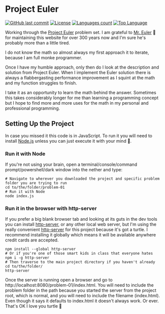 
# Project Euler

[![GitHub last commit](https://img.shields.io/github/last-commit/flapdragon/Project-Euler.svg)](https://github.com/flapdragon/project-euler/commits/master)
[![License](https://img.shields.io/github/license/flapdragon/project-euler.svg)](https://github.com/flapdragon/project-euler/blob/master/LICENSE)
[![Languages count](https://img.shields.io/github/languages/count/flapdragon/Project-Euler.svg)]()
[![Top Language](https://img.shields.io/github/languages/top/flapdragon/Project-Euler.svg)]()

Working through the [Project Euler](https://projecteuler.net/) problem set. I am grateful to [Mr. Euler](https://en.wikipedia.org/wiki/Leonhard_Euler) :mage: for maintaining this website for over 300 years now and I'm sure he's probably more than a little tired.

I do not know the math so almost always my first approach it to iterate, because I am full monke programmer.

Once I have my humble approach, only then do I look at the description and solution from Project Euler. When I implement the Euler solution there is always a flabbergasting performance improvement as I squint at the math and my function struggles to finish.

I take it as an opportunity to learn the math behind the answer. Sometimes this takes considerably longer for me than learning a programming concept but I hope to find more and more uses for the math in my personal and professional programming.

## Setting Up the Project

In case you missed it this code is in JavaScript. To run it you will need to install [Node.js](https://nodejs.org/en/) unless you can just execute it with your mind :brain:.

### Run it with Node
If you're not using your brain, open a terminal/console/command prompt/powershell/dark window into the nether and type:

```
# Navigate to wherever you downloaded the project and specific problem folder you are trying to run
cd to/the/folder/problem-01
# Run it with Node
node index.js
```

### Run it in the browser with http-server
If you prefer a big blank browser tab and looking at its guts in the dev tools you can install [http-server](https://www.npmjs.com/package/http-server), or any other local web server, but I'm using the really convenient [http-server](https://raw.githubusercontent.com/http-party/http-server/master/screenshots/public.png) for this project because it's got a turtle. I recommend installing it globally which means it will be available anywhere credit cards are accepted.

```
npm install --global http-server
# Or if you're one of those smart kids in class that everyone hates
npm i -g http-server
# Then traverse to the main project directory if you haven't already
cd to/the/folder/
http-server
```
Once the server is running open a browser and go to http://localhost:8080/problem-01/index.html. You will need to include the problem folder in the path because you started the server from the project root, which is normal, and you will need to include the filename (index.html). Even though it says it defaults to index.html it doesn't always work. Or ever. That's OK I love you turtle :turtle:
